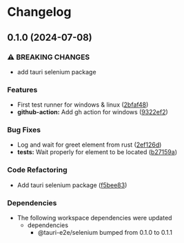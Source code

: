 # Changelog

## 0.1.0 (2024-07-08)


### ⚠ BREAKING CHANGES

* add tauri selenium package

### Features

* First test runner for windows & linux ([2bfaf48](https://github.com/bukowa/tauri-e2e/commit/2bfaf488d664451a99c4811742bf58d1597cdc17))
* **github-action:** Add gh action for windows ([9322ef2](https://github.com/bukowa/tauri-e2e/commit/9322ef2674ac4fdd064ff38d50a89c3bdd9e8a47))


### Bug Fixes

* Log and wait for greet element from rust ([2ef126d](https://github.com/bukowa/tauri-e2e/commit/2ef126d85ea42712816d8d25dd9dd2179225359c))
* **tests:** Wait properly for element to be located ([b27159a](https://github.com/bukowa/tauri-e2e/commit/b27159a843fa0fd1261451eba167365113888a77))


### Code Refactoring

* Add tauri selenium package ([f5bee83](https://github.com/bukowa/tauri-e2e/commit/f5bee830d06a3c43a68c8a2e077c85bbf27257c0))


### Dependencies

* The following workspace dependencies were updated
  * dependencies
    * @tauri-e2e/selenium bumped from 0.1.0 to 0.1.1
